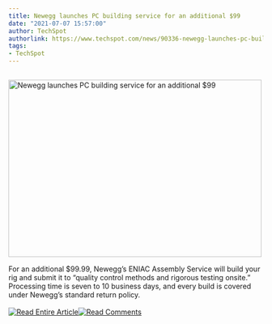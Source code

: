```yaml
---
title: Newegg launches PC building service for an additional $99
date: "2021-07-07 15:57:00"
author: TechSpot
authorlink: https://www.techspot.com/news/90336-newegg-launches-pc-building-service-additional-99.html
tags:
- TechSpot
---
```

<a href="https://www.techspot.com/news/90336-newegg-launches-pc-building-service-additional-99.html" target="_blank"><img src="https://static.techspot.com/images2/news/ts3_thumbs/2017/10/2017-10-22-ts3_thumbs-925.png" width="500" height="350" style="padding: 15px 0" title="Newegg launches PC building service for an additional $99" /></a><br />For an additional $99.99, Newegg’s ENIAC Assembly Service will build your rig and submit it to “quality control methods and rigorous testing onsite.” Processing time is seven to 10 business days, and every build is covered under Newegg’s standard return policy.<br /><br /><a href="https://www.techspot.com/news/90336-newegg-launches-pc-building-service-additional-99.html"><img src="https://static.techspot.com/images/rss/rss_buttons_01.png" border="0" alt="Read Entire Article" /></a><a href="https://www.techspot.com/news/90336-newegg-launches-pc-building-service-additional-99.html#comments"><img src="https://static.techspot.com/images/rss/rss_buttons_02.png" border="0" alt="Read Comments" /></a><br /><br />
